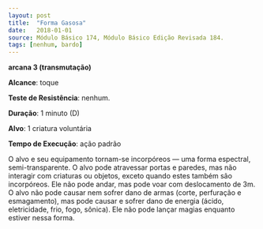 ```yaml
---
layout: post
title:  "Forma Gasosa"
date:   2018-01-01
source: Módulo Básico 174, Módulo Básico Edição Revisada 184.
tags: [nenhum, bardo]
---
```


**arcana 3 (transmutação)**

**Alcance**: toque

**Teste de Resistência**: nenhum.

**Duração**: 1 minuto (D)

**Alvo**: 1 criatura voluntária

**Tempo de Execução**: ação padrão

O alvo e seu equipamento tornam-se incorpóreos — uma forma espectral, semi-transparente. O alvo pode atravessar portas e paredes, mas não interagir com criaturas ou objetos, exceto quando estes também são incorpóreos. Ele não pode andar, mas pode voar com deslocamento de 3m.
O alvo não pode causar nem sofrer dano de armas (corte, perfuração e esmagamento), mas pode causar e sofrer dano de energia (ácido, eletricidade, frio, fogo, sônica). Ele não pode lançar magias enquanto estiver nessa forma.
